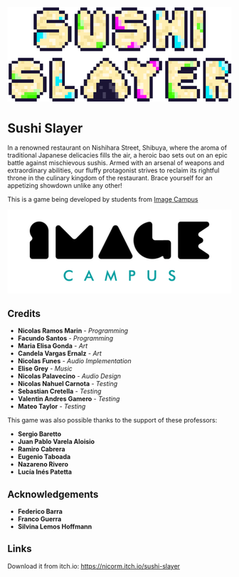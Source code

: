 <p align="center">
<img src="logo.png" alt="Sushi Slayer"/>
</p>

# Sushi Slayer

In a renowned restaurant on Nishihara Street, Shibuya, where the aroma of traditional Japanese delicacies fills the air, a heroic bao sets out on an epic battle against mischievous sushis. Armed with an arsenal of weapons and extraordinary abilities, our fluffy protagonist strives to reclaim its rightful throne in the culinary kingdom of the restaurant. Brace yourself for an appetizing showdown unlike any other!

This is a game being developed by students from <a href="https://www.imagecampus.edu.ar/">Image Campus</a>

<p align="center">
  <a href="https://www.imagecampus.edu.ar/">
    <img src="logo-image-campus.png" alt="Image Campus"/>
  </a> 
</p>


## Credits

- **Nicolas Ramos Marin** - *Programming*
- **Facundo Santos** - *Programming*
- **Maria Elisa Gonda** - *Art*
- **Candela Vargas Ernalz** - *Art*
- **Nicolas Funes** - *Audio Implementation*
- **Elise Grey** - *Music*
- **Nicolas Palavecino** - *Audio Design*
- **Nicolas Nahuel Carnota** - *Testing*
- **Sebastian Cretella** - *Testing*
- **Valentin Andres Gamero** - *Testing*
- **Mateo Taylor** - *Testing*


This game was also possible thanks to the support of these professors:

- **Sergio Baretto**
- **Juan Pablo Varela Aloisio**
- **Ramiro Cabrera**
- **Eugenio Taboada**
- **Nazareno Rivero**
- **Lucía Inés Patetta**


## Acknowledgements

- **Federico Barra**
- **Franco Guerra**
- **Silvina Lemos Hoffmann**


## Links

Download it from itch.io: https://nicorm.itch.io/sushi-slayer
